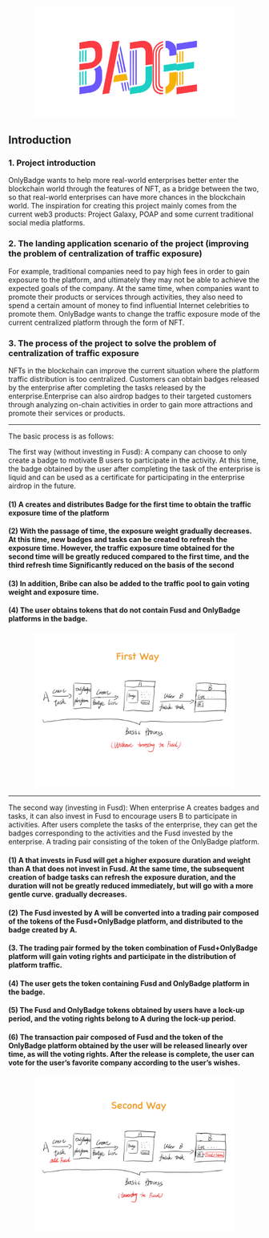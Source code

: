 <p align="center">
    <img width="400" src="OnlyBadge-README.png" />
</p>

## Introduction

### 1. Project introduction

OnlyBadge wants to help more real-world enterprises better enter the blockchain world through the features of NFT, as a bridge between the two, so that real-world enterprises can have more chances in the blockchain world. The inspiration for creating this project mainly comes from the current web3 products: Project Galaxy, POAP and some current traditional social media platforms.

### 2. The landing application scenario of the project (improving the problem of centralization of traffic exposure)
For example, traditional companies need to pay high fees in order to gain exposure to the platform, and ultimately they may not be able to achieve the expected goals of the company. At the same time, when companies want to promote their products or services through activities, they also need to spend a certain amount of money to find influential Internet celebrities to promote them. OnlyBadge wants to change the traffic exposure mode of the current centralized platform through the form of NFT.

### 3. The process of the project to solve the problem of centralization of traffic exposure
NFTs in the blockchain can improve the current situation where the platform traffic distribution is too centralized. Customers can obtain badges released by the enterprise after completing the tasks released by the enterprise.Enterprise can also airdrop badges to their targeted customers through analyzing on-chain activities in order to gain more attractions and promote their services or products.

---
The basic process is as follows:

The first way (without investing in Fusd): A company can choose to only create a badge to motivate B users to participate in the activity. At this time, the badge obtained by the user after completing the task of the enterprise is liquid and can be used as a certificate for participating in the enterprise airdrop in the future.

#### (1) A creates and distributes Badge for the first time to obtain the traffic exposure time of the platform
#### (2) With the passage of time, the exposure weight gradually decreases. At this time, new badges and tasks can be created to refresh the exposure time. However, the traffic exposure time obtained for the second time will be greatly reduced compared to the first time, and the third refresh time Significantly reduced on the basis of the second
#### (3) In addition, Bribe can also be added to the traffic pool to gain voting weight and exposure time.
#### (4) The user obtains tokens that do not contain Fusd and OnlyBadge platforms in the badge.

<p align="center">
    <img width="400" src="First-Way.jpg" />
</p>

---
The second way (investing in Fusd): When enterprise A creates badges and tasks, it can also invest in Fusd to encourage users B to participate in activities. After users complete the tasks of the enterprise, they can get the badges corresponding to the activities and the Fusd invested by the enterprise. A trading pair consisting of the token of the OnlyBadge platform.
#### (1) A that invests in Fusd will get a higher exposure duration and weight than A that does not invest in Fusd. At the same time, the subsequent creation of badge tasks can refresh the exposure duration, and the duration will not be greatly reduced immediately, but will go with a more gentle curve. gradually decreases.
#### (2) The Fusd invested by A will be converted into a trading pair composed of the tokens of the Fusd+OnlyBadge platform, and distributed to the badge created by A.
#### (3. The trading pair formed by the token combination of Fusd+OnlyBadge platform will gain voting rights and participate in the distribution of platform traffic.
#### (4) The user gets the token containing Fusd and OnlyBadge platform in the badge.
#### (5) The Fusd and OnlyBadge tokens obtained by users have a lock-up period, and the voting rights belong to A during the lock-up period.
#### (6) The transaction pair composed of Fusd and the token of the OnlyBadge platform obtained by the user will be released linearly over time, as will the voting rights. After the release is complete, the user can vote for the user’s favorite company according to the user’s wishes.

<p align="center">
    <img width="400" src="Second-Way.jpg" />
</p>
